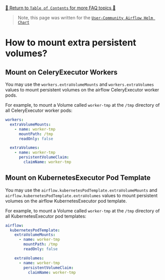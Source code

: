 [🔗 Return to `Table of Contents` for more FAQ topics 🔗](https://github.com/airflow-helm/charts/tree/main/charts/airflow#frequently-asked-questions)

> Note, this page was written for the [`User-Community Airflow Helm Chart`](https://github.com/airflow-helm/charts/tree/main/charts/airflow)

# How to mount extra persistent volumes?

## Mount on CeleryExecutor Workers

You may use the `workers.extraVolumeMounts` and `workers.extraVolumes` values to mount persistent volumes on the airflow CeleryExecutor worker pods.

For example, to mount a Volume called `worker-tmp` at the `/tmp` directory of all CeleryExecutor worker pods:

```yaml
workers:
  extraVolumeMounts:
    - name: worker-tmp
      mountPath: /tmp
      readOnly: false

  extraVolumes:
    - name: worker-tmp
      persistentVolumeClaim:
        claimName: worker-tmp
```

## Mount on KubernetesExecutor Pod Template

You may use the `airflow.kubernetesPodTemplate.extraVolumeMounts` and `airflow.kubernetesPodTemplate.extraVolumes` values to mount persistent volumes on the airflow KubernetesExecutor pod template.

For example, to mount a Volume called `worker-tmp` at the `/tmp` directory of all KubernetesExecutor pod templates:

```yaml
airflow:
  kubernetesPodTemplate:
    extraVolumeMounts:
      - name: worker-tmp
        mountPath: /tmp
        readOnly: false

    extraVolumes:
      - name: worker-tmp
        persistentVolumeClaim:
          claimName: worker-tmp
```
